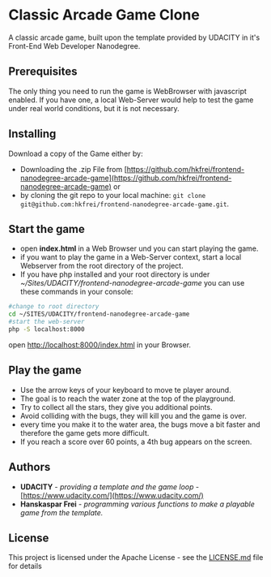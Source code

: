 # Classic Arcade Game Clone

A classic arcade game, built upon the template provided by UDACITY in it's Front-End Web Developer Nanodegree.

## Prerequisites

The only thing you need to run the game is WebBrowser with javascript enabled.
If you have one, a local Web-Server would help to test the game under real world conditions, but it is not necessary.

## Installing

Download a copy of the Game either by:
- Downloading the .zip File from [https://github.com/hkfrei/frontend-nanodegree-arcade-game](https://github.com/hkfrei/frontend-nanodegree-arcade-game) or
- by cloning the git repo to your local machine: `git clone git@github.com:hkfrei/frontend-nanodegree-arcade-game.git`.

## Start the game
- open **index.html** in a Web Browser und you can start playing the game.
- if you want to play the game in a Web-Server context, start a local Webserver from the root directory of the project.
- If you have php installed and your root directory is under _~/Sites/UDACITY/frontend-nanodegree-arcade-game_ you can use these commands in your console:
```bash
#change to root directory
cd ~/SITES/UDACITY/frontend-nanodegree-arcade-game
#start the web-server
php -S localhost:8000
```
open [http://localhost:8000/index.html](http://localhost:8000/index.html) in your Browser.

## Play the game
- Use the arrow keys of your keyboard to move te player around.
- The goal is to reach the water zone at the top of the playground.
- Try to collect all the stars, they give you additional points.
- Avoid colliding with the bugs, they will kill you and the game is over.
- every time you make it to the water area, the bugs move a bit faster and therefore the game gets more difficult.
- If you reach a score over 60 points, a 4th bug appears on the screen.


## Authors
* **UDACITY** - *providing a template and the game loop* - [https://www.udacity.com/](https://www.udacity.com/)
* **Hanskaspar Frei** - *programming various functions to make a playable game from the template.*

## License

This project is licensed under the Apache License - see the [LICENSE.md](LICENSE.md) file for details
